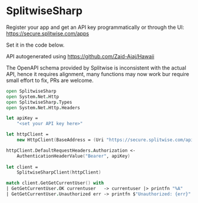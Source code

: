 # SplitwiseSharp

Register your app and get an API key programmatically or through the UI: https://secure.splitwise.com/apps

Set it in the code below.

API autogenerated using https://github.com/Zaid-Ajaj/Hawaii

The OpenAPI schema provided by Splitwise is inconsistent with the actual API, hence it requires alignment, many functions may now work bur require small effort to fix, PRs are welcome.

```fsharp
open SplitwiseSharp
open System.Net.Http
open SplitwiseSharp.Types
open System.Net.Http.Headers

let apiKey =
    "<set your API key here>"

let httpClient =
    new HttpClient(BaseAddress = (Uri "https://secure.splitwise.com/api/v3.0"))

httpClient.DefaultRequestHeaders.Authorization <-
    AuthenticationHeaderValue("Bearer", apiKey)
    
let client =
    SplitwiseSharpClient(httpClient)

match client.GetGetCurrentUser() with
| GetGetCurrentUser.OK currentuser   -> currentuser |> printfn "%A"
| GetGetCurrentUser.Unauthorized err -> printfn $"Unauthorized: {err}"
```

